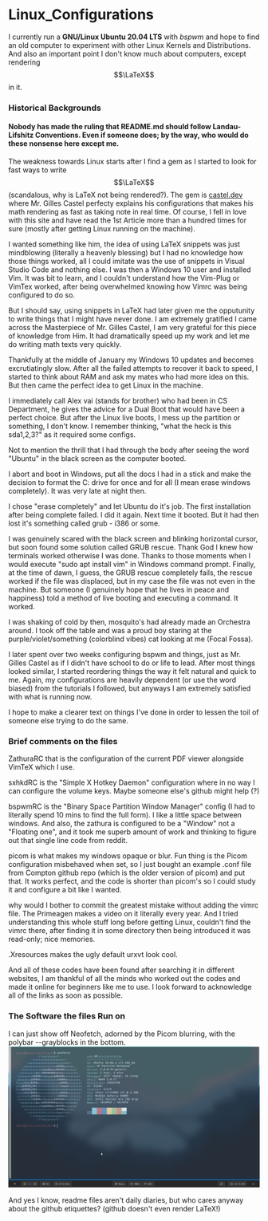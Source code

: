# Linux_Configurations

I currently run a **GNU/Linux Ubuntu 20.04 LTS** with *bspwm* and hope to find an old computer to experiment with other Linux Kernels and Distributions. And also an important point I don't know much about computers, except rendering $$\LaTeX$$ in it.  

### Historical Backgrounds
#### Nobody has made the ruling that README.md should follow Landau-Lifshitz Conventions. Even if someone does; by the way, who would do these nonsense here except me.

The weakness towards Linux starts after I find a gem as I started to look for fast ways to write $$\LaTeX$$ (scandalous, why is LaTeX not being rendered?). The gem is [castel.dev](castel.dev) where Mr. Gilles Castel perfecty explains his configurations that makes his math rendering as fast as taking note in real time. Of course, I fell in love with this site and have read the 1st Article more than a hundred times for sure (mostly after getting Linux running on the machine). 

I wanted something like him, the idea of using LaTeX snippets was just mindblowing (literally a heavenly blessing) but I had no knowledge how those things worked, all I could imitate was the use of snippets in Visual Studio Code and nothing else. I was then a Windows 10 user and installed Vim. It was bit to learn, and I couldn't understand how the Vim-Plug or VimTex worked, after being overwhelmed knowing how Vimrc was being configured to do so. 

But I should say, using snippets in LaTeX had later given me the opputunity to write things that I might have never done. I am extremely gratified I came across the Masterpiece of Mr. Gilles Castel, I am very grateful for this piece of knowledge from Him. It had dramatically speed up my work and let me do writing math texts very quickly.

Thankfully at the middle of January my Windows 10 updates and becomes excrutiatingly slow. After all the failed attempts to recover it back to speed, I started to think about RAM and ask my mates who had more idea on this. But then came the perfect idea to get Linux in the machine.

I immediately call Alex vai (stands for brother) who had been in CS Department, he gives the advice for a Dual Boot that would have been a perfect choice. But after the Linux live boots, I mess up the partition or something, I don't know. I remember thinking, "what the heck is this sda1,2,3?" as it required some configs. 

Not to mention the thrill that I had through the body after seeing the word "Ubuntu" in the black screen as the computer booted.

I abort and boot in Windows, put all the docs I had in a stick and make the decision to format the C: drive for once and for all (I mean erase windows completely). It was very late at night then.

I chose "erase completely" and let Ubuntu do it's job. The first installation after being complete failed. I did it again. Next time it booted. But it had then lost it's something called grub - i386 or some.

I was genuinely scared with the black screen and blinking horizontal cursor, but soon found some solution called GRUB rescue. Thank God I knew how terminals worked otherwise I was done. Thanks to those moments when I would execute "sudo apt install vim" in Windows command prompt. Finally, at the time of dawn, I guess, the GRUB rescue completely fails, the rescue worked if the file was displaced, but in my case the file was not even in the machine. But someone (I genuinely hope that he lives in peace and happiness) told a method of live booting and executing a command. It worked. 

I was shaking of cold by then, mosquito's had already made an Orchestra around. I took off the table and was a proud boy staring at the purple/violet/something (colorblind vibes) cat looking at me (Focal Fossa).

I later spent over two weeks configuring bspwm and things, just as Mr. Gilles Castel as if I didn't have school to do or life to lead. After most things looked similar, I started reordering things the way it felt natural and quick to me. Again, my configurations are heavily dependent (or use the word biased) from the tutorials I followed, but anyways I am extremely satisfied with what is running now.

I hope to make a clearer text on things I've done in order to lessen the toil of someone else trying to do the same.


### Brief comments on the files
ZathuraRC that is the configuration of the current PDF viewer alongside VimTeX which I use.

sxhkdRC is the "Simple X Hotkey Daemon" configuration where in no way I can configure the volume keys. Maybe someone else's github might help (\?)

bspwmRC is the "Binary Space Partition Window Manager" config (I had to literally spend 10 mins to find the full form). I like a little space between windows. And also, the zathura is configured to be a "Window" not a "Floating one", and it took me superb amount of work and thinking to figure out that single line code from reddit.

picom is what makes my windows opaque or blur. Fun thing is the Picom configuration misbehaved when set, so I just bought an example .conf file from Compton github repo (which is the older version of picom) and put that. It works perfect, and the code is shorter than picom's so I could study it and configure a bit like I wanted.

why would I bother to commit the greatest mistake without adding the vimrc file. The Primeagen makes a video on it literally every year. And I tried understanding this whole stuff long before getting Linux, couldn't find the vimrc there, after finding it in some directory then being introduced it was read-only; nice memories.

.Xresources makes the ugly default urxvt look cool. 

And all of these codes have been found after searching it in different websites, I am thankful of all the minds who worked out the codes and made it online for beginners like me to use. I look forward to acknowledge all of the links as soon as possible.

### The Software the files Run on

I can just show off Neofetch, adorned by the Picom blurring, with the polybar --grayblocks in the bottom.
![alt text](https://github.com/kneardhead/Linux_Configurations/blob/main/Kazam_screenshot_00007.png)

And yes I know, readme files aren't daily diaries, but who cares anyway about the github etiquettes? (github doesn't even render LaTeX!)
